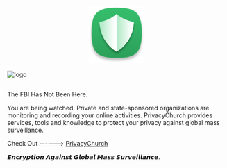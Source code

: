 <p align="center">
    <img src="https://github.com/bayek0fsiwa/privacychurch/blob/master/src/static/images/photo.png?raw=true"
        height="130">
</p>

<section class="jumbotron text-center">
     <div class="container">
         <img src="/static/images/jumboico.ico" alt="logo" width="120">
         <h1 class="jumbotron-heading"><span id="typed"></span></h1>
         <p class="lead text-muted">The FBI Has Not Been Here.</p>
     </div>
 </section>


 <script src="https://cdnjs.cloudflare.com/ajax/libs/typed.js/2.0.9/typed.min.js"></script>
 <script>
     window.onload = function () {
         console.log("loaded")
         var typed = new Typed('#typed', {
             strings: ["You are being watched.", "Private and state-sponsored organizations are monitoring and recording your online activities.", "PrivacyChurch provides services, tools and knowledge to protect your privacy against global mass surveillance.", "I Repeat"],
             backSpeed: 15,
             smartBackspace: true,
             backDelay: 1200,
             startDelay: 1000,
             typeSpeed: 30,
             loop: true,
         });
     };
 </script>

You are being watched. Private and state-sponsored organizations are monitoring and recording your online activities. PrivacyChurch provides services, tools and knowledge to protect your privacy against global mass surveillance.

Check Out ------> [PrivacyChurch](http://d10875e2.ngrok.io)

𝙀𝙣𝙘𝙧𝙮𝙥𝙩𝙞𝙤𝙣 𝘼𝙜𝙖𝙞𝙣𝙨𝙩 𝙂𝙡𝙤𝙗𝙖𝙡 𝙈𝙖𝙨𝙨 𝙎𝙪𝙧𝙫𝙚𝙞𝙡𝙡𝙖𝙣𝙘𝙚.
